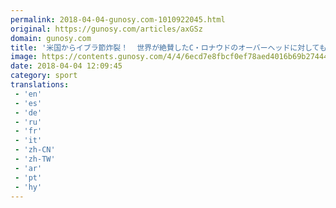 ```yaml
---
permalink: 2018-04-04-gunosy.com-1010922045.html
original: https://gunosy.com/articles/axGSz
domain: gunosy.com
title: '米国からイブラ節炸裂！  世界が絶賛したC・ロナウドのオーバーヘッドに対してもひと言忘れず（サッカーダイジェストWeb） - グノシー'
image: https://contents.gunosy.com/4/4/6ecd7e8fbcf0ef78aed4016b69b27444_content.jpg
date: 2018-04-04 12:09:45
category: sport
translations: 
 - 'en'
 - 'es'
 - 'de'
 - 'ru'
 - 'fr'
 - 'it'
 - 'zh-CN'
 - 'zh-TW'
 - 'ar'
 - 'pt'
 - 'hy'
---
```


